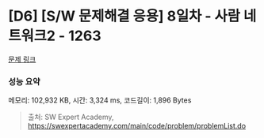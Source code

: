 # [D6] [S/W 문제해결 응용] 8일차 - 사람 네트워크2 - 1263 

[문제 링크](https://swexpertacademy.com/main/code/problem/problemDetail.do?contestProbId=AV18P2B6Iu8CFAZN) 

### 성능 요약

메모리: 102,932 KB, 시간: 3,324 ms, 코드길이: 1,896 Bytes



> 출처: SW Expert Academy, https://swexpertacademy.com/main/code/problem/problemList.do